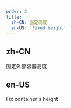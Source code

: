 ```yaml
---
order: 3
title:
  zh-CN: 固定高度
  en-US: 'Fixed height'
---
```

## zh-CN

固定外部容器高度

## en-US

Fix container's height